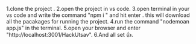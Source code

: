 1.clone the project .
2.open the project in vs code.
3.open terminal in your vs code and write the command "npm i " and hit enter . this will download all the pacakages for running the project. 
4.run the command "nodemoan app.js" in the terminal.
5.open your browser and enter "http://localhost:3001/HackUtsav".
6.And all set 👍. 
